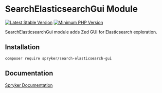 # SearchElasticsearchGui Module
[![Latest Stable Version](https://poser.pugx.org/spryker/search-elasticsearch-gui/v/stable.svg)](https://packagist.org/packages/spryker/search-elasticsearch-gui)
[![Minimum PHP Version](https://img.shields.io/badge/php-%3E%3D%208.3-8892BF.svg)](https://php.net/)

SearchElasticsearchGui module adds Zed GUI for Elasticsearch exploration.

## Installation

```
composer require spryker/search-elasticsearch-gui
```

## Documentation

[Spryker Documentation](https://docs.spryker.com)
